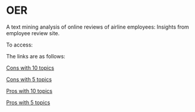 # OER
A text mining analysis of online reviews of airline employees: Insights from employee review site.


To access:

The links are as follows:

<a href="https://ahsham.github.io/OER/cons_ldavis_prepared_10.html" target="_blank">Cons with 10 topics</a>

<a href="https://ahsham.github.io/OER/cons_ldavis_prepared_5.html" target="_blank">Cons with 5 topics</a>

<a href="https://ahsham.github.io/OER/pros_ldavis_prepared_10.html" target="_blank">Pros with 10 topics</a>

<a href="https://ahsham.github.io/OER/pros_ldavis_prepared_5.html" target="_blank">Pros with 5 topics</a>
